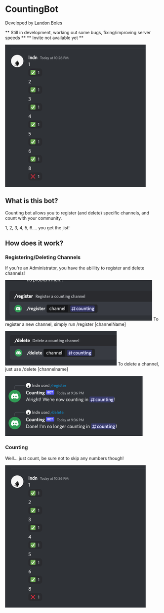 # CountingBot
Developed by [Landon Boles](https://github.com/TheLDB)

** Still in development, working out some bugs, fixing/improving server speeds **
** Invite not available yet **

![Counting Bot](public/counting.png)

## What is this bot?
Counting bot allows you to register (and delete) specific channels, and count with your community.

1, 2, 3, 4, 5, 6.... you get the jist!

## How does it work?

### Registering/Deleting Channels
If you're an Administrator, you have the abillity to register and delete channels!

![Register Screenshot](public/register.png)
To register a new channel, simply run /register [channelName]

![Delete Screenshot](public/delete.png)
To delete a channel, just use /delete [channelname]

![Both Actions Done](public/both_done.png)

### Counting
Well... just count, be sure not to skip any numbers though!

![Counting Bot](public/counting.png)